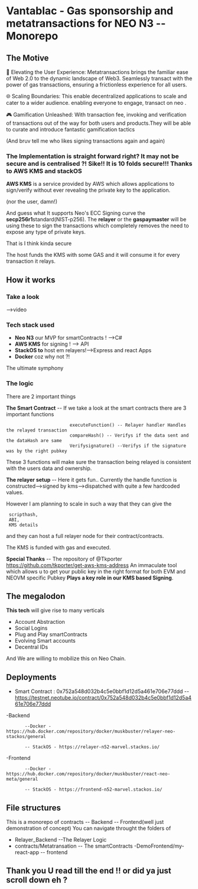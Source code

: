 # Vantablac - Gas sponsorship and metatransactions for NEO N3 -- Monorepo

## The Motive 

🚀 Elevating the User Experience: Metatransactions brings the familiar ease of Web 2.0 to the dynamic landscape of Web3. Seamlessly transact with the power of gas transactions, ensuring a frictionless experience for all users.

🌐 Scaling Boundaries: This enable decentralized applications to scale and cater to a wider audience. enabling everyone to engage, transact on neo .

🎮 Gamification Unleashed: With transaction fee, invoking and verification of transactions out of the way for both users and products.They will be able to curate and introduce fantastic gamification tactics

(And bruv tell me who likes signing transactions again and again)

### The Implementation is straight forward right? It may not be secure and is centralised ?! Sike!! It is 10 folds secure!!! Thanks to **AWS KMS** and **stackOS**

**AWS KMS** is a service provided by AWS which allows applications to sign/verify without ever revealing the private key to the application.

(nor the user, damn!)

And guess what It supports Neo's ECC Signing curve the **secp256r1**standard(NIST-p256). The **relayer** or the **gaspaymaster** will be using these to sign the transactions which completely removes the need to expose any type of private keys.

That is I think kinda secure

The host funds the KMS with some GAS and it will consume it for every transaction it relays.
## How it works 

### Take a look 
-->video

### Tech stack used
- **Neo N3** our MVP for smartContracts ! -->C#
- **AWS KMS** for signing ! --> API
- **StackOS to** host em relayers!-->Express and react Apps 
- **Docker** coz why not ?!


The ultimate symphony
### The logic
There are 2 important things 

**The Smart Contract** -- If we take a look at the smart contracts there are 3 important functions
                           
                           
                            executeFunction() -- Relayer handler Handles the relayed transaction
                            compareHash() -- Verifys if the data sent and the dataHash are same
                            Verifysignature() --Verifys if the signature was by the right pubkey

These 3 functions will make sure the transaction being relayed is consistent with the users data and ownership.                            

**The relayer setup** -- Here it gets fun.. Currently the handle function is constructed-->signed by kms-->dispatched with quite a few hardcoded values.

However I am planning to scale in such a way that they can give the
```
 scripthash,
 ABI,
 KMS details
   ```
 and they can host a full relayer node for their contract/contracts.

The KMS is funded with gas and executed.

**Special Thanks** -- The repository of @Tkporter https://github.com/tkporter/get-aws-kms-address 
An immaculate tool which allows u to get your public key in the right format for both EVM and NEOVM specific Pubkey **Plays a key role in our KMS based Signing**.

## The megalodon

**This tech** will give rise to many verticals 
- Account Abstraction
- Social Logins
- Plug and Play smartContracts 
- Evolving Smart accounts
- Decentral IDs

And We are willing to mobilize this on Neo Chain.

## Deployments

- Smart Contract : 0x752a548d032b4c5e0bbf1d12d5a461e706e77ddd -- https://testnet.neotube.io/contract/0x752a548d032b4c5e0bbf1d12d5a461e706e77ddd

-Backend  
          
           --Docker - https://hub.docker.com/repository/docker/muskbuster/relayer-neo-stackos/general
           
           -- StackOS - https://relayer-n52-marvel.stackos.io/

-Frontend  
          
           --Docker - https://hub.docker.com/repository/docker/muskbuster/react-neo-meta/general
           
           -- StackOS - https://frontend-n52-marvel.stackos.io/

## File structures

This is a monorepo of contracts -- Backend -- Frontend(well just demonstration of concept)
You can navigate throught the folders of 

- Relayer_Backend --The Relayer Logic
- contracts/Metatransation -- The smartContracts
-DemoFrontend/my-react-app -- frontend


## Thank you U read till the end !! or did ya just scroll down eh ?